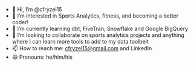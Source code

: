 - 👋 Hi, I’m @cfryzel15
- 👀 I’m interested in Sports Analytics, fitness, and becoming a better coder!
- 🌱 I’m currently learning dbt, FiveTran, Snowflake and Google BigQuery
- 💞️ I’m looking to collaborate on sports analytics projects and anything where I can learn more tools to add to my data toolbelt 
- 📫 How to reach me: cfryzel15@gmail.com and LinkedIn 
- 😄 Pronouns: he/him/his


<!---
cfryzel15/cfryzel15 is a ✨ special ✨ repository because its `README.md` (this file) appears on your GitHub profile.
You can click the Preview link to take a look at your changes.
--->
